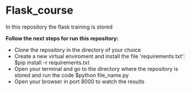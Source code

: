 # Flask_course

In this repository the flask training is stored

**Follow the next steps for run this repository:**
- Clone the repository in the directory of your choice 
- Create a new virtual enviroment and install the file 'requirements.txt':
    $pip install -r requirements.txt
- Open your terminal and go to the directory where the repository is stored and run the code
    $python file_name.py
- Open your browser in port 8000 to watch the results